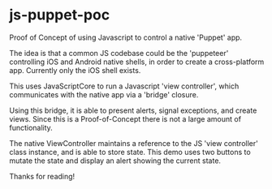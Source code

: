 # js-puppet-poc

Proof of Concept of using Javascript to control a native 'Puppet' app.

The idea is that a common JS codebase could be the 'puppeteer' controlling iOS and Android native shells, in order to create a cross-platform app. Currently only the iOS shell exists.

This uses JavaScriptCore to run a Javascript 'view controller', which communicates with the native app via a 'bridge' closure.

Using this bridge, it is able to present alerts, signal exceptions, and create views. Since this is a Proof-of-Concept there is not a large amount of functionality.

The native ViewController maintains a reference to the JS 'view controller' class instance, and is able to store state. This demo uses two buttons to mutate the state and display an alert showing the current state.

Thanks for reading!
